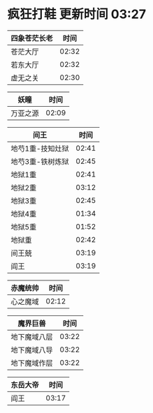 # 疯狂打鞋 更新时间 03:27

| 四象苍茫长老   | 时间    |
|--------|-------|
| 苍茫大厅 | 02:32 |
| 若东大厅 | 02:32 |
| 虚无之关 | 02:30 |

| 妖瞳   | 时间    |
|--------|-------|
| 万亚之源 | 02:09 |

| 间王   | 时间    |
|--------|-------|
| 地芍1重-技知灶狱 | 02:41 |
| 地芍3重-铁树炼狱 | 02:45 |
| 地狱1重 | 02:41 |
| 地狱2重 | 03:12 |
| 地狱3重 | 02:45 |
| 地狱4重 | 01:34 |
| 地狱5重 | 01:52 |
| 地狱重 | 02:42 |
| 间王兢 | 03:19 |
| 阎王 | 03:19 |

| 赤魔统帅   | 时间    |
|--------|-------|
| 心之魔域 | 02:12 |

| 魔界巨兽   | 时间    |
|--------|-------|
| 地下魔域八层 | 03:22 |
| 地下魔域八导 | 03:22 |
| 地下魔域作层 | 03:22 |

| 东岳大帝   | 时间    |
|--------|-------|
| 阎王 | 03:17 |